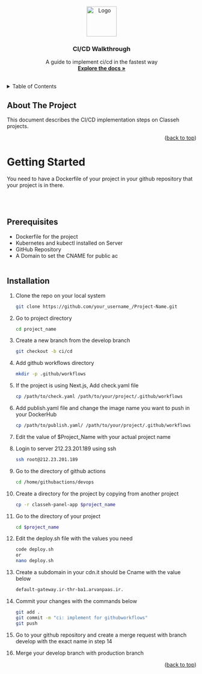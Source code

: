 <a name="readme-top"></a>

<!-- PROJECT LOGO -->
<br />
<div align="center">
  <a href="https://github.com/othneildrew/Best-README-Template">
    <img src="https://github.com/othneildrew/Best-README-Template/raw/master/images/logo.png" alt="Logo" width="80" height="80">
  </a>

  <h3 align="center">CI/CD Walkthrough</h3>

  <p align="center">
    A guide to implement ci/cd in the fastest way
    <br />
    <a href="https://docs.github.com/en/actions/automating-builds-and-tests/about-continuous-integration"><strong>Explore the docs »</strong></a>
    <br />
    <br />
  </p>
</div>



<!-- TABLE OF CONTENTS -->
<details>
  <summary>Table of Contents</summary>
  <ol>
    <li>
      <a href="#about-the-project">About The Project</a>
    </li>
    <li>
      <a href="#getting-started">Getting Started</a>
      <ul>
        <li><a href="#prerequisites">Prerequisites</a></li>
        <li><a href="#installation">Installation</a></li>
      </ul>
</details>



<!-- ABOUT THE PROJECT -->
## About The Project

This document describes the CI/CD implementation steps on Classeh projects.

<p align="right">(<a href="#readme-top">back to top</a>)</p>



<!-- GETTING STARTED -->
# Getting Started

You need to have a Dockerfile of your project in your github repository that your project is in there.

<br></br>

## Prerequisites

* Dockerfile for the project <br>
* Kubernetes and kubectl installed on Server<br>
* GitHub Repository<br>
* A Domain to set the CNAME for public ac<br></br>
## Installation

1. Clone the repo on your local system
   ```sh
   git clone https://github.com/your_username_/Project-Name.git
2. Go to project directory
   ```sh
   cd project_name
3. Create a new branch from the develop branch
    ```sh
    git checkout -b ci/cd
4. Add github workflows directory
    ```sh
    mkdir -p .github/workflows
5. If the project is using Next.js, Add check.yaml file 
    ```sh
    cp /path/to/check.yaml /path/to/your/project/.github/workflows
6. Add publish.yaml file and change the image name you want to push in your DockerHub
    ```sh
    cp /path/to/publish.yaml/ /path/to/your/project/.github/workflows
7. Edit the value of $Project_Name with your actual project name

8. Login to server 212.23.201.189 using ssh
    ```sh
    ssh root@212.23.201.189
9. Go to the directory of github actions
    ```sh
    cd /home/githubactions/devops
10. Create a directory for the project by copying from another project
    ```sh
    cp -r classeh-panel-app $project_name
11. Go to the directory of your project
    ```sh
    cd $project_name
12. Edit the deploy.sh file with the values you need
    ```sh
    code deploy.sh
    or
    nano deploy.sh
13. Create a subdomain in your cdn.it should be Cname with the value below
    ```sh
    default-gateway.ir-thr-ba1.arvanpaas.ir.
14. Commit your changes with the commands below
    ```sh
    git add .
    git commit -m "ci: implement for githubworkflows"
    git push
15. Go to your github repository and create a merge request with branch develop with the exact name in step 14

16. Merge your develop branch with production branch
<p align="right">(<a href="#readme-top">back to top</a>)</p>



